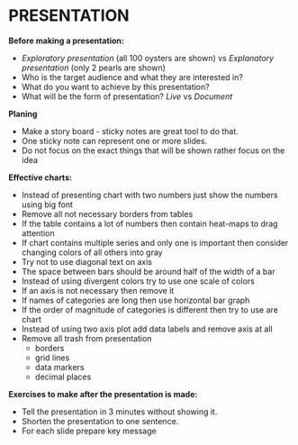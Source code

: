 # PRESENTATION

**Before making a presentation:**

- *Exploratory presentation* (all 100 oysters are shown) vs *Explanatory presentation* (only 2 pearls are shown)
- Who is the target audience and what they are interested in?
- What do you want to achieve by this presentation?
- What will be the form of presentation? *Live* vs *Document*

**Planing**
- Make a story board - sticky notes are great tool to do that.
- One sticky note can represent one or more slides.
- Do not focus on the exact things that will be shown rather focus on the idea

**Effective charts:**
- Instead of presenting chart with two numbers just show the numbers using big font
- Remove all not necessary borders from tables
- If the table contains a lot of numbers then contain heat-maps to drag attention
- If chart contains multiple series and only one is important then consider changing colors of all others into gray
- Try not to use diagonal text on axis
- The space between bars should be around half of the width of a bar
- Instead of using divergent colors try to use one scale of colors
- If an axis is not necessary then remove it
- If names of categories are long then use horizontal bar graph
- If the order of magnitude of categories is different then try to use are chart
- Instead of using two axis plot add data labels and remove axis at all
- Remove all trash from presentation
	- borders
	- grid lines
	- data markers
	- decimal places


**Exercises to make after the presentation is made:**

- Tell the presentation in 3 minutes without showing it.
- Shorten the presentation to one sentence.
- For each slide prepare key message


 
